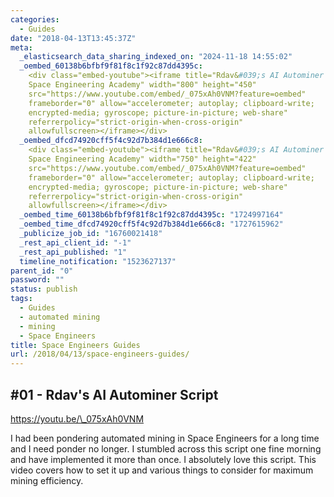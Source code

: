 ```yaml
---
categories:
  - Guides
date: "2018-04-13T13:45:37Z"
meta:
  _elasticsearch_data_sharing_indexed_on: "2024-11-18 14:55:02"
  _oembed_60138b6bfbf9f81f8c1f92c87dd4395c:
    <div class="embed-youtube"><iframe title="Rdav&#039;s AI Autominer Script |
    Space Engineering Academy" width="800" height="450"
    src="https://www.youtube.com/embed/_075xAh0VNM?feature=oembed"
    frameborder="0" allow="accelerometer; autoplay; clipboard-write;
    encrypted-media; gyroscope; picture-in-picture; web-share"
    referrerpolicy="strict-origin-when-cross-origin"
    allowfullscreen></iframe></div>
  _oembed_dfcd74920cff5f4c92d7b384d1e666c8:
    <div class="embed-youtube"><iframe title="Rdav&#039;s AI Autominer Script |
    Space Engineering Academy" width="750" height="422"
    src="https://www.youtube.com/embed/_075xAh0VNM?feature=oembed"
    frameborder="0" allow="accelerometer; autoplay; clipboard-write;
    encrypted-media; gyroscope; picture-in-picture; web-share"
    referrerpolicy="strict-origin-when-cross-origin"
    allowfullscreen></iframe></div>
  _oembed_time_60138b6bfbf9f81f8c1f92c87dd4395c: "1724997164"
  _oembed_time_dfcd74920cff5f4c92d7b384d1e666c8: "1727615962"
  _publicize_job_id: "16760021418"
  _rest_api_client_id: "-1"
  _rest_api_published: "1"
  timeline_notification: "1523627137"
parent_id: "0"
password: ""
status: publish
tags:
  - Guides
  - automated mining
  - mining
  - Space Engineers
title: Space Engineers Guides
url: /2018/04/13/space-engineers-guides/
---
```


## #01 - Rdav\'s AI Autominer Script

https://youtu.be/\_075xAh0VNM

I had been pondering automated mining in Space Engineers for a long time and I
need ponder no longer. I stumbled across this script one fine morning and have
implemented it more than once. I absolutely love this script. This video covers
how to set it up and various things to consider for maximum mining efficiency.
